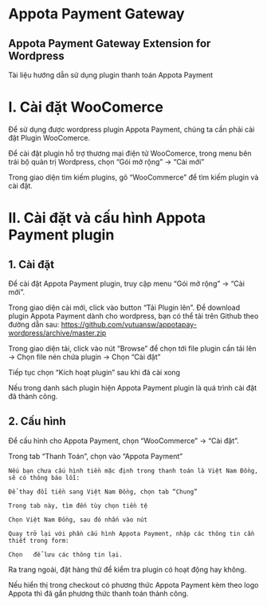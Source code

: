# Appota Payment Gateway
## Appota Payment Gateway Extension for Wordpress 
Tài liệu hướng dẫn sử dụng plugin thanh toán Appota Payment  

# I.	Cài đặt WooComerce  

Để sử dụng được wordpress plugin Appota Payment, chúng ta cần phải cài đặt Plugin WooComerce.  

Để cài đặt plugin hỗ trợ thương mại điện tử WooComerce, trong menu bên trái bộ quản trị Wordpress, chọn “Gói mở rộng” -> “Cài mới”  

Trong giao diện tìm kiếm plugins, gõ “WooCommerce” để tìm kiếm plugin và cài đặt.  
 
# II.	Cài đặt và cấu hình Appota Payment plugin
## 1.	Cài đặt

Để cài đặt Appota Payment plugin, truy cập menu “Gói mở rộng” -> “Cài mới”.  

Trong giao diện cài mới, click vào button “Tải Plugin lên”. Để download plugin Appota Payment dành cho wordpress, bạn có thể tải trên Github theo đường dẫn sau: https://github.com/vutuansw/appotapay-wordpress/archive/master.zip  
 
Trong giao diện tải, click vào nút “Browse” để chọn tới file plugin cần tải lên -> Chọn file nén chứa plugin -> Chọn “Cài đặt”  
 
Tiếp tục chọn “Kích hoạt plugin” sau khi đã cài xong  
 
Nếu trong danh sách plugin hiện Appota Payment plugin là quá trình cài đặt đã thành công.  
 
## 2.	Cấu hình
Để cấu hình cho Appota Payment, chọn “WooCommerce” -> “Cài đặt”.  
 
Trong tab “Thanh Toán”, chọn vào “Appota Payment”  
 
	Nếu bạn chưa cấu hình tiền mặc định trong thanh toán là Việt Nam Đồng, sẽ có thông báo lỗi:  
 
	Để thay đổi tiền sang Việt Nam Đồng, chọn tab “Chung”  
 
	Trong tab này, tìm đến tùy chọn tiền tệ  
 
	Chọn Việt Nam Đồng, sau đó nhấn vào nút    
  
	Quay trở lại với phần cấu hình Appota Payment, nhập các thông tin cần thiết trong form:  
 
	Chọn   để lưu các thông tin lại.  


Ra trang ngoài, đặt hàng thử để kiểm tra plugin có hoạt động hay không.  

Nếu hiển thị trong checkout có phương thức Appota Payment kèm theo logo Appota thì đã gắn phương thức thanh toán thành công.  
 
